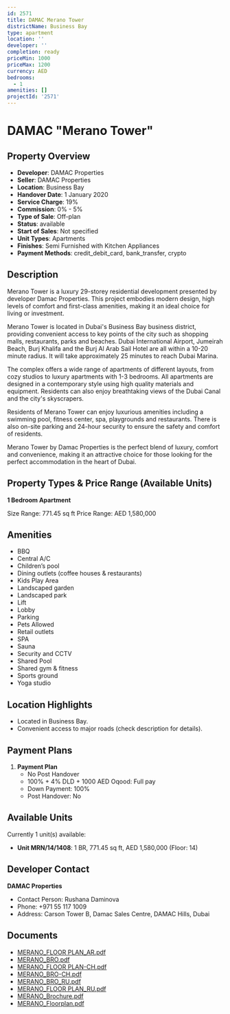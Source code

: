 ```yaml
---
id: 2571
title: DAMAC Merano Tower
districtName: Business Bay
type: apartment
location: ''
developer: ''
completion: ready
priceMin: 1000
priceMax: 1200
currency: AED
bedrooms:
  - 1
amenities: []
projectId: '2571'
---
```


# DAMAC "Merano Tower"

## Property Overview
- **Developer**: DAMAC Properties
- **Seller**: DAMAC Properties
- **Location**: Business Bay
- **Handover Date**: 1 January 2020
- **Service Charge**: 19%
- **Commission**: 0% - 5%
- **Type of Sale**: Off-plan
- **Status**: available
- **Start of Sales**: Not specified
- **Unit Types**: Apartments
- **Finishes**: Semi Furnished with Kitchen Appliances
- **Payment Methods**: credit_debit_card, bank_transfer, crypto

## Description
Merano Tower is a luxury 29-storey residential development presented by developer Damac Properties. This project embodies modern design, high levels of comfort and first-class amenities, making it an ideal choice for living or investment.

 Merano Tower is located in Dubai's Business Bay business district, providing convenient access to key points of the city such as shopping malls, restaurants, parks and beaches. Dubai International Airport, Jumeirah Beach, Burj Khalifa and the Burj Al Arab Sail Hotel are all within a 10-20 minute radius. It will take approximately 25 minutes to reach Dubai Marina.

 The complex offers a wide range of apartments of different layouts, from cozy studios to luxury apartments with 1-3 bedrooms. All apartments are designed in a contemporary style using high quality materials and equipment. Residents can also enjoy breathtaking views of the Dubai Canal and the city's skyscrapers.

 Residents of Merano Tower can enjoy luxurious amenities including a swimming pool, fitness center, spa, playgrounds and restaurants. There is also on-site parking and 24-hour security to ensure the safety and comfort of residents.

 Merano Tower by Damac Properties is the perfect blend of luxury, comfort and convenience, making it an attractive choice for those looking for the perfect accommodation in the heart of Dubai.

## Property Types & Price Range (Available Units)
**1 Bedroom Apartment**

Size Range: 771.45 sq ft
Price Range: AED 1,580,000

## Amenities
- BBQ
- Central A/C
- Children’s pool
- Dining outlets  (coffee houses & restaurants)
- Kids Play Area
- Landscaped garden
- Landscaped park
- Lift
- Lobby
- Parking
- Pets Allowed
- Retail outlets
- SPA
- Sauna
- Security and CCTV
- Shared Pool
- Shared gym & fitness
- Sports ground
- Yoga studio

## Location Highlights
- Located in Business Bay.
- Convenient access to major roads (check description for details).

## Payment Plans
1. **Payment Plan**
   - No Post Handover
   - 100% + 4% DLD + 1000 AED Oqood: Full pay
   - Down Payment: 100%
   - Post Handover: No

## Available Units
Currently 1 unit(s) available:
- **Unit MRN/14/1408**: 1 BR, 771.45 sq ft, AED 1,580,000 (Floor: 14)

## Developer Contact
**DAMAC Properties**
- Contact Person: Rushana Daminova
- Phone: +971 55 117 1009
- Address: Carson Tower B, Damac Sales Centre, DAMAC Hills, Dubai

## Documents
- [MERANO_FLOOR PLAN_AR.pdf](https://cdn.geniemap.net/2024/07/20/LE4T0wDRjXMWD6ePJz4YdfYly1sidmpdKfkArHsR.pdf)
- [MERANO_BRO.pdf](https://cdn.geniemap.net/2024/07/20/J97KfTFOvHJbHUZwk7jEn8C8HxCzC3Bx57rTF5Az.pdf)
- [MERANO_FLOOR PLAN-CH.pdf](https://cdn.geniemap.net/2024/07/20/vI2y8saRRMHGjJL60gnuyzHTpn3xTpWf5xICvhcX.pdf)
- [MERANO_BRO-CH.pdf](https://cdn.geniemap.net/2024/07/20/iCd0AZpcZdM3qYJ9SHq5DKIr4oFmEUgjJ0LGnQcH.pdf)
- [MERANO_BRO_RU.pdf](https://cdn.geniemap.net/2024/07/20/MsywGkuqNOGdiYmDw3fsjcQAkxLthpHxvaIdrl96.pdf)
- [MERANO_FLOOR PLAN_RU.pdf](https://cdn.geniemap.net/2024/07/20/wCnhQETwD88bgagfwQy36lqmOdZyBFGVnniB3nld.pdf)
- [MERANO_Brochure.pdf](https://cdn.geniemap.net/2024/07/20/iTzHF8lkROFMg8jEEyVKPb9lhomzCxm3OQPGS8WT.pdf)
- [MERANO_Floorplan.pdf](https://cdn.geniemap.net/2024/07/20/NVQPgb31RMgDCLzuXPOwsVben0XYiaKe3tNzjyzs.pdf)
